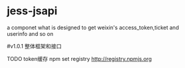 # jess-jsapi
a componet what is designed to get weixin's access_token,ticket and userinfo  and so on

#v1.0.1 整体框架和接口

TODO token缓存
npm set registry http://registry.npmjs.org